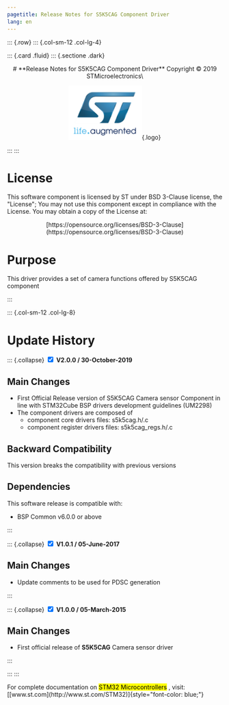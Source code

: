 ```yaml
---
pagetitle: Release Notes for S5K5CAG Component Driver
lang: en
---
```

::: {.row}
::: {.col-sm-12 .col-lg-4}

::: {.card .fluid}
::: {.sectione .dark}
<center>
# **Release Notes for S5K5CAG Component Driver**
Copyright &copy; 2019 STMicroelectronics\
    
[![ST logo](_htmresc/st_logo.png)](https://www.st.com){.logo}
</center>
:::
:::

# License

This software component is licensed by ST under BSD 3-Clause license, the "License"; You may not use this component except in 
compliance with the License. You may obtain a copy of the License at:
<center>
[https://opensource.org/licenses/BSD-3-Clause](https://opensource.org/licenses/BSD-3-Clause)
</center>

# Purpose

This driver provides a set of camera functions offered by S5K5CAG component

:::

::: {.col-sm-12 .col-lg-8}

# Update History

::: {.collapse}
<input type="checkbox" id="collapse-section3" checked aria-hidden="true">
<label for="collapse-section3" aria-hidden="true">__V2.0.0 / 30-October-2019__</label>
<div>			

## Main Changes

-	First Official Release version of S5K5CAG Camera sensor Component in line with STM32Cube BSP drivers development guidelines (UM2298) 
-	The component drivers are composed of
	-	component core drivers files: s5k5cag.h/.c
	-	component register drivers files: s5k5cag_regs.h/.c

## Backward Compatibility

This version breaks the compatibility with previous versions

## Dependencies

This software release is compatible with:

-	BSP Common v6.0.0 or above

</div>
:::

::: {.collapse}
<input type="checkbox" id="collapse-section2" checked aria-hidden="true">
<label for="collapse-section2" aria-hidden="true">__V1.0.1 / 05-June-2017__</label>
<div>			

## Main Changes

-	Update comments to be used for PDSC generation

</div>
:::

::: {.collapse}
<input type="checkbox" id="collapse-section1" checked aria-hidden="true">
<label for="collapse-section1" aria-hidden="true">__V1.0.0 / 05-March-2015__</label>
<div>			

## Main Changes

-	First official release of **S5K5CAG** Camera sensor driver 

</div>
:::

:::
:::

<footer class="sticky">
For complete documentation on <mark>STM32 Microcontrollers</mark> ,
visit: [[www.st.com](http://www.st.com/STM32)]{style="font-color: blue;"}
</footer>
